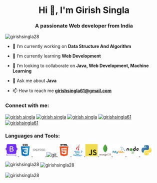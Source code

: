 <h1 align="center">Hi 👋, I'm Girish Singla</h1>
<h3 align="center">A passionate Web developer from India</h3>

<p align="left"> <img src="https://komarev.com/ghpvc/?username=girishsingla28&label=Profile%20views&color=0e75b6&style=flat" alt="girishsingla28" /> </p>

- 🔭 I’m currently working on **Data Structure And Algorithm**

- 🌱 I’m currently learning **Web Development**

- 👯 I’m looking to collaborate on **Java, Web Development, Machine Learning**

- 💬 Ask me about **Java**

- 📫 How to reach me **girishsingla61@gmail.com**

<h3 align="left">Connect with me:</h3>
<p align="left">
<a href="https://twitter.com/GirishSingla06" target="blank"><img align="center" src="https://raw.githubusercontent.com/rahuldkjain/github-profile-readme-generator/master/src/images/icons/Social/twitter.svg" alt="girish singla" height="30" width="40" /></a>
<a href="https://www.linkedin.com/in/girish-singla-39060a224" target="blank"><img align="center" src="https://raw.githubusercontent.com/rahuldkjain/github-profile-readme-generator/master/src/images/icons/Social/linked-in-alt.svg" alt="girish singla" height="30" width="40" /></a>
<a href="https://www.kaggle.com/girishsingla" target="blank"><img align="center" src="https://raw.githubusercontent.com/rahuldkjain/github-profile-readme-generator/master/src/images/icons/Social/kaggle.svg" alt="girish singla" height="30" width="40" /></a>
<a href="https://leetcode.com/girishsingla61" target="blank"><img align="center" src="https://raw.githubusercontent.com/rahuldkjain/github-profile-readme-generator/master/src/images/icons/Social/leet-code.svg" alt="girishsingla61" height="30" width="40" /></a>
<a href="https://auth.geeksforgeeks.org/user/girishsingla61" target="blank"><img align="center" src="https://raw.githubusercontent.com/rahuldkjain/github-profile-readme-generator/master/src/images/icons/Social/geeks-for-geeks.svg" alt="girishsingla61" height="30" width="40" /></a>
</p>

<h3 align="left">Languages and Tools:</h3>
<p align="left"> <a href="https://getbootstrap.com" target="_blank" rel="noreferrer"> <img src="https://raw.githubusercontent.com/devicons/devicon/master/icons/bootstrap/bootstrap-plain-wordmark.svg" alt="bootstrap" width="40" height="40"/> </a> <a href="https://www.w3schools.com/css/" target="_blank" rel="noreferrer"> <img src="https://raw.githubusercontent.com/devicons/devicon/master/icons/css3/css3-original-wordmark.svg" alt="css3" width="40" height="40"/> </a> <a href="https://expressjs.com" target="_blank" rel="noreferrer"> <img src="https://raw.githubusercontent.com/devicons/devicon/master/icons/express/express-original-wordmark.svg" alt="express" width="40" height="40"/> </a> <a href="https://git-scm.com/" target="_blank" rel="noreferrer"> <img src="https://www.vectorlogo.zone/logos/git-scm/git-scm-icon.svg" alt="git" width="40" height="40"/> </a> <a href="https://www.w3.org/html/" target="_blank" rel="noreferrer"> <img src="https://raw.githubusercontent.com/devicons/devicon/master/icons/html5/html5-original-wordmark.svg" alt="html5" width="40" height="40"/> </a> <a href="https://www.java.com" target="_blank" rel="noreferrer"> <img src="https://raw.githubusercontent.com/devicons/devicon/master/icons/java/java-original.svg" alt="java" width="40" height="40"/> </a> <a href="https://developer.mozilla.org/en-US/docs/Web/JavaScript" target="_blank" rel="noreferrer"> <img src="https://raw.githubusercontent.com/devicons/devicon/master/icons/javascript/javascript-original.svg" alt="javascript" width="40" height="40"/> </a> <a href="https://www.mongodb.com/" target="_blank" rel="noreferrer"> <img src="https://raw.githubusercontent.com/devicons/devicon/master/icons/mongodb/mongodb-original-wordmark.svg" alt="mongodb" width="40" height="40"/> </a> <a href="https://www.mysql.com/" target="_blank" rel="noreferrer"> <img src="https://raw.githubusercontent.com/devicons/devicon/master/icons/mysql/mysql-original-wordmark.svg" alt="mysql" width="40" height="40"/> </a> <a href="https://nodejs.org" target="_blank" rel="noreferrer"> <img src="https://raw.githubusercontent.com/devicons/devicon/master/icons/nodejs/nodejs-original-wordmark.svg" alt="nodejs" width="40" height="40"/> </a> <a href="https://www.python.org" target="_blank" rel="noreferrer"> <img src="https://raw.githubusercontent.com/devicons/devicon/master/icons/python/python-original.svg" alt="python" width="40" height="40"/> </a> </p>

<p><img align="left" src="https://github-readme-stats.vercel.app/api/top-langs?username=girishsingla28&show_icons=true&locale=en&layout=compact" alt="girishsingla28" /></p>

<p>&nbsp;<img align="center" src="https://github-readme-stats.vercel.app/api?username=girishsingla28&show_icons=true&locale=en" alt="girishsingla28" /></p>

<p><img align="center" src="https://github-readme-streak-stats.herokuapp.com/?user=girishsingla28&" alt="girishsingla28" /></p>
